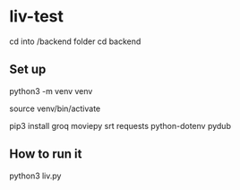 # liv-test

cd into /backend folder
cd backend

## Set up
python3 -m venv venv

source venv/bin/activate

pip3 install groq moviepy srt requests python-dotenv pydub


## How to run it
python3 liv.py